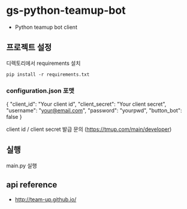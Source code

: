 # gs-python-teamup-bot
- Python teamup bot client

## 프로젝트 설정
디렉토리에서 requirements 설치
```
pip install -r requirements.txt
```

### configuration.json 포맷
{
  "client_id": "Your client id",
  "client_secret": "Your client secret",
  "username": "your@email.com",
  "password": "yourpwd",
  "button_bot": false
}

client id / client secret 발급 문의 (https://tmup.com/main/developer)

## 실행
main.py 실행

## api reference
- http://team-up.github.io/